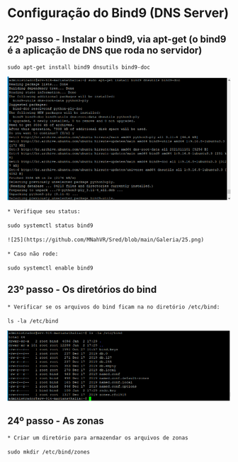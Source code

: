 # Configuração do Bind9 (DNS Server)

## 22º passo - Instalar o bind9, via apt-get (o bind9 é a aplicação de DNS que roda no servidor)

````
sudo apt-get install bind9 dnsutils bind9-doc
````
![24](https://github.com/MNahVR/Sred/blob/main/Galeria/24.png)

````
* Verifique seu status:

sudo systemctl status bind9

![25](https://github.com/MNahVR/Sred/blob/main/Galeria/25.png)

* Caso não rode:

sudo systemctl enable bind9
````

## 23º passo - Os diretórios do bind

````
* Verificar se os arquivos do bind ficam na no diretório /etc/bind:

ls -la /etc/bind
````
![26](https://github.com/MNahVR/Sred/blob/main/Galeria/26.png)

## 24º passo - As zonas

````
* Criar um diretório para armazendar os arquivos de zonas

sudo mkdir /etc/bind/zones
````

